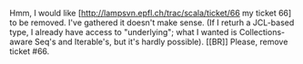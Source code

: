 Hmm, I would like [http://lampsvn.epfl.ch/trac/scala/ticket/66 my ticket 66] to be removed. I've gathered it doesn't make sense. (If I returh a JCL-based type, I already have access to "underlying"; what I wanted is Collections-aware Seq's and Iterable's, but it's hardly possible). [[BR]]
Please, remove ticket #66.
